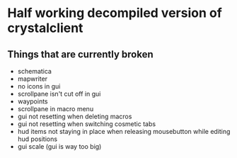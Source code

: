 # Half working decompiled version of crystalclient

## Things that are currently broken
- schematica
- mapwriter
- no icons in gui
- scrollpane isn't cut off in gui
- waypoints
- scrollpane in macro menu
- gui not resetting when deleting macros
- gui not resetting when switching cosmetic tabs
- hud items not staying in place when releasing mousebutton while editing hud positions
- gui scale (gui is way too big)
